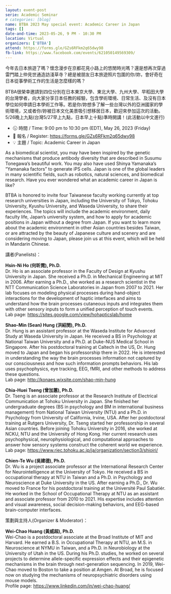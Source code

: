 ```yaml
---
layout: event-post
serie: Academic Seminar
# categories: [blog]
name: BTBA 2023 May special event: Academic Career in Japan
tags: []
date-and-time: 2023-05-26, 9 PM - 10:30 PM
location: Virtual
organizers: ['BTBA']
attend: https://forms.gle/GZs6RFkm2q65dwy98
fb-link: https://www.facebook.com/events/621050149569309/
---
```


今年去日本旅遊了嗎？懷念漫步在京都花見小路上的悠閒時光嗎？還是想再次穿過雷門踏上仲見世通造訪淺草寺？總是被朋友日本旅遊照片包圍的你/妳，會好奇在日本從事學術工作的生活是怎麼樣的嗎？

BTBA很榮幸邀請到四位分別在日本東京大學、東北大學、九州大學、早稻田大學的台灣學者，向大家分享日本任教的經驗，包含學術環境、日常生活、及沒有日本學位如何申請日本學術工作等。若是你/妳想多了解一些台灣以外的亞洲國家的學術環境，又或者你/妳被日本文化美景吸引想移居日本，歡迎來參加這次的活動。5/26晚上九點(台灣5/27早上九點，日本早上十點)準時開講！(此活動以中文進行)

- 🕥 時間 / Time: 9:00 pm to 10:30 pm (EDT), May 26, 2023 (Friday)
- 🏫 報名 / Register: <https://forms.gle/GZs6RFkm2q65dwy98>
- 💡 主題 / Topic: Academic Career in Japan

As a biomedical scientist, you may have been inspired by the genetic mechanisms that produce antibody diversity that are described in Susumu Tonegawa’s beautiful work. You may also have used Shinya Yamanaka’s “Yamanaka factors” to generate iPS cells. Japan is one of the global leaders in many scientific fields, such as robotics, natural sciences, and biomedical research. Have you ever wondered what an academic career in Japan is like?

BTBA is honored to invite four Taiwanese faculty working currently at top research universities in Japan, including the University of Tokyo, Tohoku University, Kyushu University, and Waseda University, to share their experiences. The topics will include the academic environment, daily faculty life, Japan’s university system, and how to apply for academic positions in Japan without a degree from Japan. If you want to learn more about the academic environment in other Asian countries besides Taiwan, or are attracted by the beauty of Japanese culture and scenery and are considering moving to Japan, please join us at this event, which will be held in Mandarin Chinese.

講者(Panelists)：

**Hsin-Ni Ho (何昕霓), Ph.D.**<br>
Dr. Ho is an associate professor in the Faculty of Design at Kyushu University in Japan. She received a Ph.D. in Mechanical Engineering at MIT in 2006. After earning a Ph.D., she worked as a research scientist in the NTT Communication Science Laboratories in Japan from 2007 to 2021. Her lab focuses on modeling physical processes during hand-object interactions for the development of haptic interfaces and aims to understand how the brain processes cutaneous inputs and integrates them with other sensory inputs to form a unified perception of touch events.<br>
Lab page: <https://sites.google.com/view/hohapticslab/home>

**Shao-Min (Sean) Hung (洪紹閔), Ph.D.**<br>
Dr. Hung is an assistant professor at the Waseda Institute for Advanced Study at Waseda University in Japan. He received a BS in Psychology at National Taiwan University and a Ph.D. at Duke-NUS Medical School in Singapore. After his postdoctoral training at Caltech in the US, Dr. Hung moved to Japan and began his professorship there in 2022. He is interested in understanding the way the brain processes information not captured by our consciousness and how such information prompts behaviors. His lab uses psychophysics, eye tracking, EEG, fMRI, and other methods to address these questions.<br>
Lab page: <http://konaes.wixsite.com/shao-min-hung>

**Chia-Huei Tseng (曾加蕙), Ph.D.**<br>
Dr. Tseng is an associate professor at the Research Institute of Electrical Communication at Tohoku University in Japan. She finished her undergraduate degrees (BS in psychology and BM in international business management) from National Taiwan University (NTU) and a Ph.D. in Psychology from University of California, Irvine, USA. After her postdoctoral training at Rutgers University, Dr. Tseng started her professorship in several Asian countries. Before joining Tohoku University in 2016, she worked at NCKU, NTU and the University of Hong Kong. Her current research uses psychophysical, neurophysiological, and computational approaches to answer how sensory systems construct the coherent world we experience.
Lab page: <https://www.riec.tohoku.ac.jp/ja/organization/section3/shioiri/>

**Chien-Te Wu (吳建德), Ph.D.**<br>
Dr. Wu is a project associate professor at the International Research Center for Neurointelligence at the University of Tokyo. He received a BS in occupational therapy at NTU in Taiwan and a Ph.D. in Psychology and Neuroscience at Duke University in the US. After earning a Ph.D., Dr. Wu moved to France for his postdoctoral training at the Université Paul Sabatiér. He worked in the School of Occupational Therapy at NTU as an assistant and associate professor from 2010 to 2021. His expertise includes attention and visual awareness, social decision-making behaviors, and EEG-based brain-computer interfaces.

策劃與主持人(Organizer & Moderator)：

**Wei-Chao Huang (黃威超), Ph.D.**<br>
Wei-Chao is a postdoctoral associate at the Broad Institute of MIT and Harvard. He earned a B.S. in Occupational Therapy at NTU, an M.S. in Neuroscience at NYMU in Taiwan, and a Ph.D. in Neurobiology at the University of Utah in the US. During his Ph.D. studies, he worked on several projects to determine allele-specific expression effects and their epigenetic mechanisms in the brain through next-generation sequencing. In 2019, Wei-Chao moved to Boston to take a position at Amgen. At Broad, he is focused now on studying the mechanisms of neuropsychiatric disorders using mouse models.<br>
Profile page: <https://www.linkedin.com/in/wei-chao-huang/>
